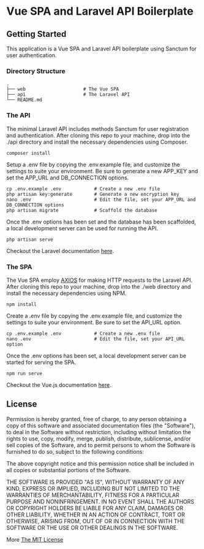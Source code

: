 # Vue SPA and Laravel API Boilerplate

## Getting Started

This application is a Vue SPA and Laravel API boilerplate using Sanctum for user authentication.

### Directory Structure

    .
    ├── web                     # The Vue SPA
    ├── api                     # The Laravel API
    └── README.md

### The API

The minimal Laravel API includes methods Sanctum for user registration and authentication. After cloning this repo to your machine, drop into the ./api directory and install the necessary dependencies using Composer.

```
composer install
```

Setup a .env file by copying the .env.example file, and customize the settings to suite your environment. Be sure to generate a new APP_KEY and set the APP_URL and DB_CONNECTION options.

```
cp .env.example .env            # Create a new .env file
php artisan key:generate        # Generate a new encryption key
nano .env                       # Edit the file, set your APP_URL and DB_CONNECTION options
php artisan migrate             # Scaffold the database
```

Once the .env options has been set and the database has been scaffolded, a local development server can be used for running the API.

```
php artisan serve
```

Checkout the Laravel documentation [here](https://laravel.com/docs/master).

### The SPA

The Vue SPA employ [AXIOS](https://github.com/axios/axios) for making HTTP requests to the Laravel API. After cloning this repo to your machine, drop into the ./web directory and install the necessary dependencies using NPM.

```
npm install
```

Create a .env file by copying the .env.example file, and customize the settings to suite your environment. Be sure to set the API_URL option.

```
cp .env.example .env            # Create a new .env file
nano .env                       # Edit the file, set your API_URL option
```

Once the .env options has been set, a local development server can be started for serving the SPA.

```
npm run serve
```

Checkout the Vue.js documentation [here](https://vuejs.org/v2/guide/).

## License

Permission is hereby granted, free of charge, to any person obtaining a copy of this software and associated documentation files (the "Software"), to deal in the Software without restriction, including without limitation the rights to use, copy, modify, merge, publish, distribute, sublicense, and/or sell copies of the Software, and to permit persons to whom the Software is furnished to do so, subject to the following conditions:

The above copyright notice and this permission notice shall be included in all copies or substantial portions of the Software.

THE SOFTWARE IS PROVIDED "AS IS", WITHOUT WARRANTY OF ANY KIND, EXPRESS OR IMPLIED, INCLUDING BUT NOT LIMITED TO THE WARRANTIES OF MERCHANTABILITY, FITNESS FOR A PARTICULAR PURPOSE AND NONINFRINGEMENT. IN NO EVENT SHALL THE AUTHORS OR COPYRIGHT HOLDERS BE LIABLE FOR ANY CLAIM, DAMAGES OR OTHER LIABILITY, WHETHER IN AN ACTION OF CONTRACT, TORT OR OTHERWISE, ARISING FROM, OUT OF OR IN CONNECTION WITH THE SOFTWARE OR THE USE OR OTHER DEALINGS IN THE SOFTWARE.

More [The MIT License](https://opensource.org/licenses/MIT)
